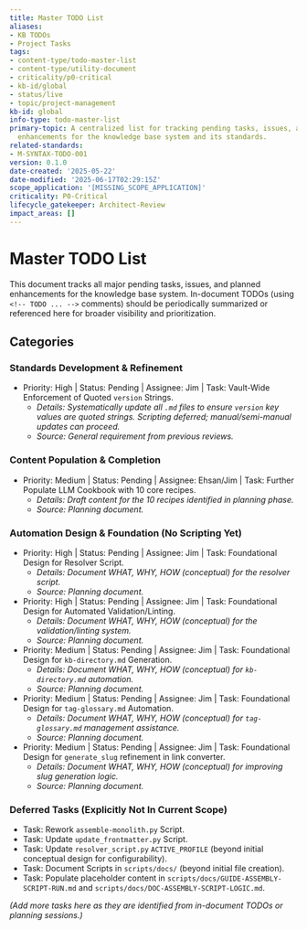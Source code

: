 ```yaml
---
title: Master TODO List
aliases:
- KB TODOs
- Project Tasks
tags:
- content-type/todo-master-list
- content-type/utility-document
- criticality/p0-critical
- kb-id/global
- status/live
- topic/project-management
kb-id: global
info-type: todo-master-list
primary-topic: A centralized list for tracking pending tasks, issues, and planned
  enhancements for the knowledge base system and its standards.
related-standards:
- M-SYNTAX-TODO-001
version: 0.1.0
date-created: '2025-05-22'
date-modified: '2025-06-17T02:29:15Z'
scope_application: '[MISSING_SCOPE_APPLICATION]'
criticality: P0-Critical
lifecycle_gatekeeper: Architect-Review
impact_areas: []
---
```

# Master TODO List

This document tracks all major pending tasks, issues, and planned enhancements for the knowledge base system. In-document TODOs (using `<!-- TODO ... -->` comments) should be periodically summarized or referenced here for broader visibility and prioritization.

## Categories

### Standards Development & Refinement
-   Priority: High | Status: Pending | Assignee: Jim | Task: Vault-Wide Enforcement of Quoted `version` Strings.
    -   *Details: Systematically update all `.md` files to ensure `version` key values are quoted strings. Scripting deferred; manual/semi-manual updates can proceed.*
    -   *Source: General requirement from previous reviews.*

### Content Population & Completion
-   Priority: Medium | Status: Pending | Assignee: Ehsan/Jim | Task: Further Populate LLM Cookbook with 10 core recipes.
    -   *Details: Draft content for the 10 recipes identified in planning phase.*
    -   *Source: Planning document.*

### Automation Design & Foundation (No Scripting Yet)
-   Priority: High | Status: Pending | Assignee: Jim | Task: Foundational Design for Resolver Script.
    -   *Details: Document WHAT, WHY, HOW (conceptual) for the resolver script.*
    -   *Source: Planning document.*
-   Priority: High | Status: Pending | Assignee: Jim | Task: Foundational Design for Automated Validation/Linting.
    -   *Details: Document WHAT, WHY, HOW (conceptual) for the validation/linting system.*
    -   *Source: Planning document.*
-   Priority: Medium | Status: Pending | Assignee: Jim | Task: Foundational Design for `kb-directory.md` Generation.
    -   *Details: Document WHAT, WHY, HOW (conceptual) for `kb-directory.md` automation.*
    -   *Source: Planning document.*
-   Priority: Medium | Status: Pending | Assignee: Jim | Task: Foundational Design for `tag-glossary.md` Automation.
    -   *Details: Document WHAT, WHY, HOW (conceptual) for `tag-glossary.md` management assistance.*
    -   *Source: Planning document.*
-   Priority: Medium | Status: Pending | Assignee: Jim | Task: Foundational Design for `generate_slug` refinement in link converter.
    -   *Details: Document WHAT, WHY, HOW (conceptual) for improving slug generation logic.*
    -   *Source: Planning document.*

### Deferred Tasks (Explicitly Not In Current Scope)
-   Task: Rework `assemble-monolith.py` Script.
-   Task: Update `update_frontmatter.py` Script.
-   Task: Update `resolver_script.py` `ACTIVE_PROFILE` (beyond initial conceptual design for configurability).
-   Task: Document Scripts in `scripts/docs/` (beyond initial file creation).
-   Task: Populate placeholder content in `scripts/docs/GUIDE-ASSEMBLY-SCRIPT-RUN.md` and `scripts/docs/DOC-ASSEMBLY-SCRIPT-LOGIC.md`.

*(Add more tasks here as they are identified from in-document TODOs or planning sessions.)*
